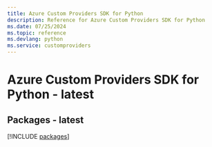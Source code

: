 ```yaml
---
title: Azure Custom Providers SDK for Python
description: Reference for Azure Custom Providers SDK for Python
ms.date: 07/25/2024
ms.topic: reference
ms.devlang: python
ms.service: customproviders
---
```

# Azure Custom Providers SDK for Python - latest
## Packages - latest
[!INCLUDE [packages](custom-providers-index.md)]